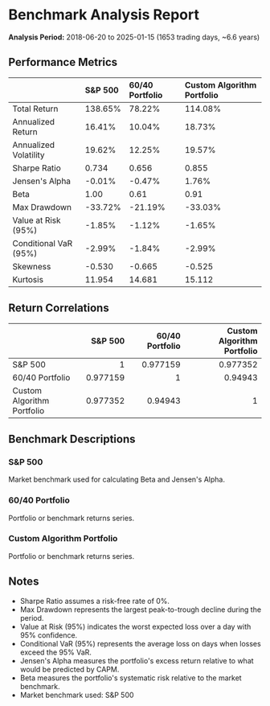 # Benchmark Analysis Report

**Analysis Period:** 2018-06-20 to 2025-01-15 (1653 trading days, ~6.6 years)

## Performance Metrics

|                       | S&P 500   | 60/40 Portfolio   | Custom Algorithm Portfolio   |
|:----------------------|:----------|:------------------|:-----------------------------|
| Total Return          | 138.65%   | 78.22%            | 114.08%                      |
| Annualized Return     | 16.41%    | 10.04%            | 18.73%                       |
| Annualized Volatility | 19.62%    | 12.25%            | 19.57%                       |
| Sharpe Ratio          | 0.734     | 0.656             | 0.855                        |
| Jensen's Alpha        | -0.01%    | -0.47%            | 1.76%                        |
| Beta                  | 1.00      | 0.61              | 0.91                         |
| Max Drawdown          | -33.72%   | -21.19%           | -33.03%                      |
| Value at Risk (95%)   | -1.85%    | -1.12%            | -1.65%                       |
| Conditional VaR (95%) | -2.99%    | -1.84%            | -2.99%                       |
| Skewness              | -0.530    | -0.665            | -0.525                       |
| Kurtosis              | 11.954    | 14.681            | 15.112                       |

## Return Correlations

|                            |   S&P 500 |   60/40 Portfolio |   Custom Algorithm Portfolio |
|:---------------------------|----------:|------------------:|-----------------------------:|
| S&P 500                    |  1        |          0.977159 |                     0.977352 |
| 60/40 Portfolio            |  0.977159 |          1        |                     0.94943  |
| Custom Algorithm Portfolio |  0.977352 |          0.94943  |                     1        |

## Benchmark Descriptions

### S&P 500

Market benchmark used for calculating Beta and Jensen's Alpha.

### 60/40 Portfolio

Portfolio or benchmark returns series.

### Custom Algorithm Portfolio

Portfolio or benchmark returns series.

## Notes

- Sharpe Ratio assumes a risk-free rate of 0%.
- Max Drawdown represents the largest peak-to-trough decline during the period.
- Value at Risk (95%) indicates the worst expected loss over a day with 95% confidence.
- Conditional VaR (95%) represents the average loss on days when losses exceed the 95% VaR.
- Jensen's Alpha measures the portfolio's excess return relative to what would be predicted by CAPM.
- Beta measures the portfolio's systematic risk relative to the market benchmark.
- Market benchmark used: S&P 500
